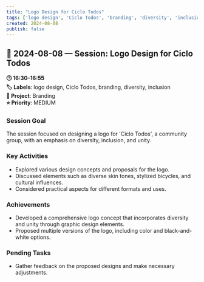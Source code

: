 ```yaml
---
title: "Logo Design for Ciclo Todos"
tags: ['logo design', 'Ciclo Todos', 'branding', 'diversity', 'inclusion']
created: 2024-08-08
publish: false
---
```


## 📅 2024-08-08 — Session: Logo Design for Ciclo Todos

**🕒 16:30–16:55**  
**🏷️ Labels**: logo design, Ciclo Todos, branding, diversity, inclusion  
**📂 Project**: Branding  
**⭐ Priority**: MEDIUM  


### Session Goal
The session focused on designing a logo for 'Ciclo Todos', a community group, with an emphasis on diversity, inclusion, and unity.

### Key Activities
- Explored various design concepts and proposals for the logo.
- Discussed elements such as diverse skin tones, stylized bicycles, and cultural influences.
- Considered practical aspects for different formats and uses.

### Achievements
- Developed a comprehensive logo concept that incorporates diversity and unity through graphic design elements.
- Proposed multiple versions of the logo, including color and black-and-white options.

### Pending Tasks
- Gather feedback on the proposed designs and make necessary adjustments.
